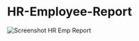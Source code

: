 # HR-Employee-Report

![Screenshot HR Emp Report](https://github.com/Sinhap9/HR-Employee-Report/assets/121124224/53e8a32d-819b-48b6-a926-8acd37dc7e60)
